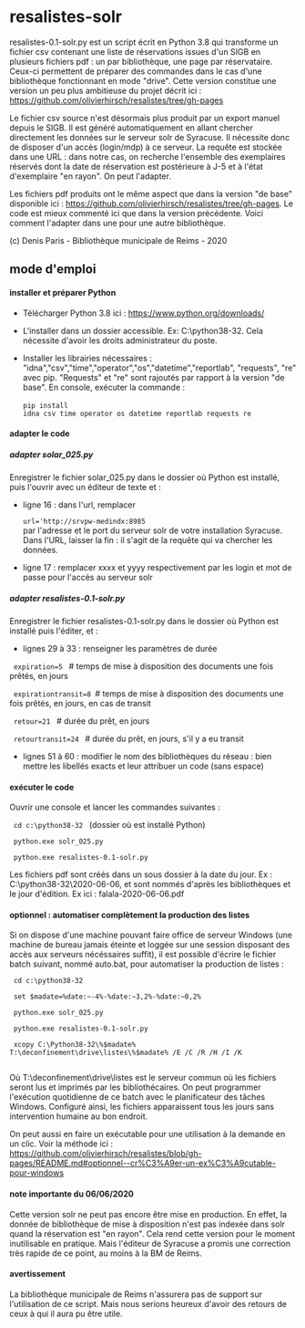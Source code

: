 # resalistes-solr
resalistes-0.1-solr.py est un script écrit en Python 3.8 qui transforme un fichier csv contenant une liste de réservations issues d'un SIGB en plusieurs fichiers pdf : un par bibliothèque, une page par réservataire. Ceux-ci permettent de préparer des commandes dans le cas d'une bibliothèque fonctionnant en mode "drive". Cette version constitue une version un peu plus ambitieuse du projet décrit ici : https://github.com/olivierhirsch/resalistes/tree/gh-pages

Le fichier csv source n'est désormais plus produit par un export manuel depuis le SIGB. Il est généré automatiquement en allant chercher directement les données sur le serveur solr de Syracuse. Il nécessite donc de disposer d'un accès (login/mdp) à ce serveur. La requête est stockée dans une URL : dans notre cas, on recherche l'ensemble des exemplaires réservés dont la date de réservation est postérieure à J-5 et à l'état d'exemplaire "en rayon". On peut l'adapter.

Les fichiers pdf produits ont le même aspect que dans la version "de base" disponible ici : https://github.com/olivierhirsch/resalistes/tree/gh-pages. Le code est mieux commenté ici que dans la version précédente. Voici comment l'adapter dans une pour une autre bibliothèque.

(c) Denis Paris - Bibliothèque municipale de Reims - 2020

<h2>mode d'emploi</h2>

<h4>installer et préparer Python</h4>

- Télécharger Python 3.8 ici : https://www.python.org/downloads/

- L'installer dans un dossier accessible. Ex: C:\python38-32. Cela nécessite d'avoir les droits administrateur du poste.

- Installer les librairies nécessaires : "idna","csv","time","operator","os","datetime","reportlab", "requests", "re" avec pip. "Requests" et "re" sont rajoutés par rapport à la version "de base". En console, exécuter la commande :
<br><br><code>pip install idna csv time operator os datetime reportlab requests re</code>

<h4>adapter le code</h4><h5>adapter solar_025.py</h5> Enregistrer le fichier solar_025.py dans le dossier où Python est installé, puis l'ouvrir avec un éditeur de texte et :

- ligne 16 : dans l'url, remplacer 
<br><code> url='http://srvpw-medindx:8985 </code><br> par l'adresse et le port du serveur solr de votre installation Syracuse. Dans l'URL, laisser la fin : il s'agit de la requête qui va chercher les données.

- ligne 17 : remplacer xxxx et yyyy respectivement par les login et mot de passe pour l'accès au serveur solr

<h5>adapter resalistes-0.1-solr.py</h5> Enregistrer le fichier resalistes-0.1-solr.py dans le dossier où Python est installé puis l'éditer, et :

- lignes 29 à 33 : renseigner les paramètres de durée

 <code> expiration=5 </code> # temps de mise à disposition des documents une fois prêtés, en jours

  <code> expirationtransit=8 </code># temps de mise à disposition des documents une fois prêtés, en jours, en cas de transit

  <code> retour=21 </code> # durée du prêt, en jours

  <code> retourtransit=24 </code> # durée du prêt, en jours, s'il y a eu transit

- lignes 51 à 60 : modifier le nom des bibliothèques du réseau : bien mettre les libellés exacts et leur attribuer un code (sans espace)

<h4>exécuter le code</h4> Ouvrir une console et lancer les commandes suivantes :

<code> cd c:\python38-32 </code> (dossier où est installé Python)

<code> python.exe solr_025.py </code>

<code> python.exe resalistes-0.1-solr.py </code>

Les fichiers pdf sont créés dans un sous dossier à la date du jour. Ex : C:\python38-32\2020-06-06, et sont nommés d'après les bibliothèques et le jour d'édition. Ex ici : falala-2020-06-06.pdf

<h4>optionnel : automatiser complètement la production des listes</h4> Si on dispose d'une machine pouvant faire office de serveur Windows (une machine de bureau jamais éteinte et loggée sur une session disposant des accès aux serveurs nécéssaires suffit), il est possible d'écrire le fichier batch suivant, nommé auto.bat, pour automatiser la production de listes :
<br>
<code>
<div> cd c:\python38-32 </div>
<div> set $madate=%date:~-4%-%date:~3,2%-%date:~0,2%  </div>
<div> python.exe solr_025.py </div>
<div> python.exe resalistes-0.1-solr.py </div>
<div> xcopy C:\Python38-32\%$madate% T:\deconfinement\drive\listes\%$madate% /E /C /R /H /I /K </div>
</code>

Où T:\deconfinement\drive\listes est le serveur commun où les fichiers seront lus et imprimés par les bibliothécaires. On peut programmer l'exécution quotidienne de ce batch avec le planificateur des tâches Windows. Configuré ainsi, les fichiers apparaissent tous les jours sans intervention humaine au bon endroit.

On peut aussi en faire un exécutable pour une utilisation à la demande en un clic. Voir la méthode ici :
https://github.com/olivierhirsch/resalistes/blob/gh-pages/README.md#optionnel--cr%C3%A9er-un-ex%C3%A9cutable-pour-windows

<h4>note importante du 06/06/2020</h4>Cette version solr ne peut pas encore être mise en production. En effet, la donnée de bibliothèque de mise à disposition n'est pas indexée dans solr quand la réservation est "en rayon". Cela rend cette version pour le moment inutilisable en pratique. Mais l'éditeur de Syracuse a promis une correction très rapide de ce point, au moins à la BM de Reims.

<h4>avertissement</h4>La bibliothèque municipale de Reims n'assurera pas de support sur l'utilisation de ce script. Mais nous serions heureux d'avoir des retours de ceux à qui il aura pu être utile.
